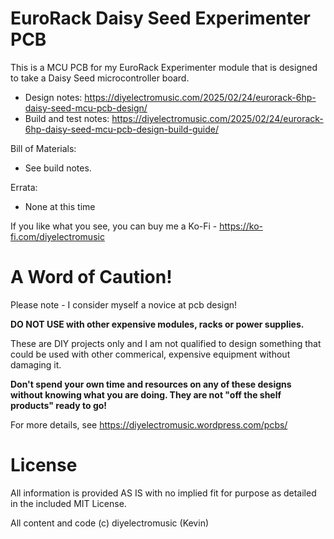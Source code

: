 # EuroRack Daisy Seed Experimenter PCB

This is a MCU PCB for my EuroRack Experimenter module that is designed to take a Daisy Seed microcontroller board.

- Design notes: https://diyelectromusic.com/2025/02/24/eurorack-6hp-daisy-seed-mcu-pcb-design/
- Build and test notes: https://diyelectromusic.com/2025/02/24/eurorack-6hp-daisy-seed-mcu-pcb-design-build-guide/

Bill of Materials:
- See build notes.

Errata:
- None at this time

If you like what you see, you can buy me a Ko-Fi - https://ko-fi.com/diyelectromusic

#  A Word of Caution!

Please note - I consider myself a novice at pcb design!

**DO NOT USE with other expensive modules, racks or power supplies.**

These are DIY projects only and I am not qualified to design something that could be used with other commerical, expensive equipment without damaging it.

**Don't spend your own time and resources on any of these designs without knowing what you are doing.  They are not "off the shelf products" ready to go!**

For more details, see https://diyelectromusic.wordpress.com/pcbs/

# License

All information is provided AS IS with no implied fit for purpose as detailed in the included MIT License.

All content and code (c) diyelectromusic (Kevin)
